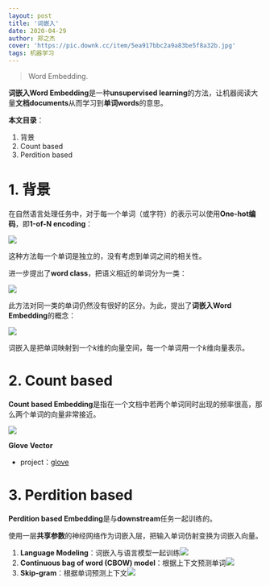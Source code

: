 ```yaml
---
layout: post
title: '词嵌入'
date: 2020-04-29
author: 郑之杰
cover: 'https://pic.downk.cc/item/5ea917bbc2a9a83be5f8a32b.jpg'
tags: 机器学习
---
```


> Word Embedding.

**词嵌入Word Embedding**是一种**unsupervised learning**的方法，让机器阅读大量**文档documents**从而学习到**单词words**的意思。

**本文目录**：
1. 背景
2. Count based
3. Perdition based


# 1. 背景
在自然语言处理任务中，对于每一个单词（或字符）的表示可以使用**One-hot编码**，即**1-of-N encoding**：

![](https://pic.downk.cc/item/5ea830c6c2a9a83be513750f.jpg)

这种方法每一个单词是独立的，没有考虑到单词之间的相关性。

进一步提出了**word class**，把语义相近的单词分为一类：

![](https://pic.downk.cc/item/5ea83138c2a9a83be514034e.jpg)

此方法对同一类的单词仍然没有很好的区分。为此，提出了**词嵌入Word Embedding**的概念：

![](https://pic.downk.cc/item/5ea83164c2a9a83be5143a5e.jpg)

词嵌入是把单词映射到一个$k$维的向量空间，每一个单词用一个$k$维向量表示。

# 2. Count based
**Count based Embedding**是指在一个文档中若两个单词同时出现的频率很高，那么两个单词的向量非常接近。

![](https://pic.downk.cc/item/5ea838cac2a9a83be51dedc7.jpg)

**Glove Vector**
- project：[glove](http://nlp.stanford.edu/projects/glove/)


# 3. Perdition based
**Perdition based Embedding**是与**downstream**任务一起训练的。

使用一层**共享参数**的神经网络作为词嵌入层，把输入单词仿射变换为词嵌入向量。

1. **Language Modeling**：词嵌入与语言模型一起训练![](https://pic.downk.cc/item/5ea83c7ec2a9a83be522d13c.jpg)
2. **Continuous bag of word (CBOW) model**：根据上下文预测单词![](https://pic.downk.cc/item/5ea83cbcc2a9a83be523234a.jpg)
3. **Skip-gram**：根据单词预测上下文![](https://pic.downk.cc/item/5ea83cd1c2a9a83be5233faf.jpg)

